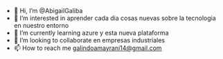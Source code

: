 - 👋 Hi, I’m @AbigailGaliba
- 👀 I’m interested in  aprender cada dia cosas nuevas sobre la tecnologia en nuestro entorno
- 🌱 I’m currently learning azure y esta nueva plataforma
- 💞️ I’m looking to collaborate  en  empresas industriales
- 📫 How to reach me  galindoamayrani14@gmail.com

<!---
AbigailGaliba/AbigailGaliba is a ✨ special ✨ repository because its `README.md` (this file) appears on your GitHub profile.
You can click the Preview link to take a look at your changes.
--->
